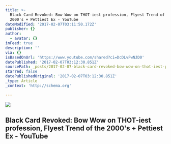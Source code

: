 ```yaml
---
title: >-
  Black Card Revoked: Bow Wow on THOT-iest profession, Flyest Trend of the
  2000's + Pettiest Ex - YouTube
dateModified: '2017-02-07T03:11:50.172Z'
publisher: {}
author:
  - avatar: {}
inFeed: true
description: ''
via: {}
isBasedOnUrl: 'https://www.youtube.com/shared?ci=DcDLvFwNJD0'
datePublished: '2017-02-07T03:12:30.851Z'
sourcePath: _posts/2017-02-07-black-card-revoked-bow-wow-on-thot-iest-profession-flyest.md
starred: false
datePublishedOriginal: '2017-02-07T03:12:30.851Z'
_type: Article
_context: 'http://schema.org'

---
```

<article style=""><img src="https://i.ytimg.com/vi/1KdxrZspBx8/hqdefault.jpg" /><h1>Black Card Revoked: Bow Wow on THOT-iest profession, Flyest Trend of the 2000's + Pettiest Ex - YouTube</h1></article>